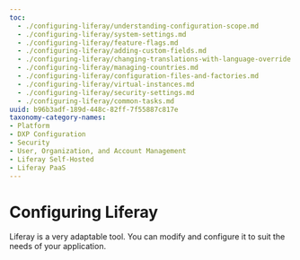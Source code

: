 ```yaml
---
toc:
  - ./configuring-liferay/understanding-configuration-scope.md
  - ./configuring-liferay/system-settings.md
  - ./configuring-liferay/feature-flags.md
  - ./configuring-liferay/adding-custom-fields.md
  - ./configuring-liferay/changing-translations-with-language-override.md
  - ./configuring-liferay/managing-countries.md
  - ./configuring-liferay/configuration-files-and-factories.md
  - ./configuring-liferay/virtual-instances.md
  - ./configuring-liferay/security-settings.md
  - ./configuring-liferay/common-tasks.md
uuid: b96b3adf-189d-448c-82ff-7f55887c817e
taxonomy-category-names:
- Platform
- DXP Configuration
- Security
- User, Organization, and Account Management
- Liferay Self-Hosted
- Liferay PaaS
---
```

# Configuring Liferay

Liferay is a very adaptable tool. You can modify and configure it to suit the needs of your application.